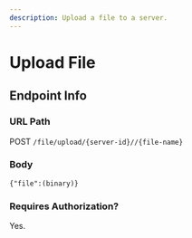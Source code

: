 ```yaml
---
description: Upload a file to a server.
---
```


# Upload File

## Endpoint Info

### URL Path

POST `/file/upload/{server-id}//{file-name}`

### Body

`{"file":(binary)}`

### Requires Authorization?

Yes.

